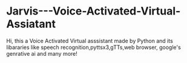 # Jarvis---Voice-Activated-Virtual-Assiatant
Hi, this a Voice Activated Virtual asssistant made by Python and its libararies like speech recognition,pyttsx3,gTTs,web browser, google's genrative ai and many more!
